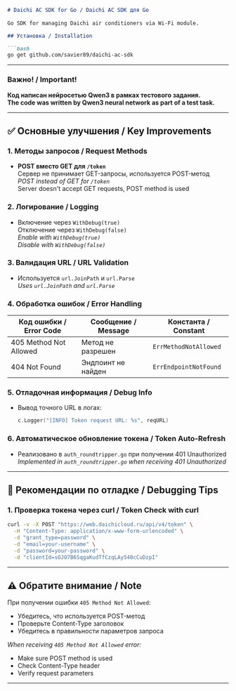 ```markdown
# Daichi AC SDK for Go / Daichi AC SDK для Go
 
Go SDK for managing Daichi air conditioners via Wi-Fi module.

## Установка / Installation

```bash
go get github.com/savier89/daichi-ac-sdk
```

---

### Важно! / Important!
**Код написан нейросетью Qwen3 в рамках тестового задания.**  
**The code was written by Qwen3 neural network as part of a test task.**

---

## ✅ Основные улучшения / Key Improvements

### 1. Методы запросов / Request Methods
- **POST вместо GET для `/token`**  
  Сервер не принимает GET-запросы, используется POST-метод  
  *POST instead of GET for `/token`*  
  Server doesn't accept GET requests, POST method is used

### 2. Логирование / Logging
- Включение через `WithDebug(true)`  
  Отключение через `WithDebug(false)`  
  *Enable with `WithDebug(true)`*  
  *Disable with `WithDebug(false)`*

### 3. Валидация URL / URL Validation
- Используется `url.JoinPath` и `url.Parse`  
  *Uses `url.JoinPath` and `url.Parse`*

### 4. Обработка ошибок / Error Handling
| Код ошибки / Error Code | Сообщение / Message | Константа / Constant |
|-------------------------|---------------------|----------------------|
| 405 Method Not Allowed  | Метод не разрешен   | `ErrMethodNotAllowed`|
| 404 Not Found           | Эндпоинт не найден  | `ErrEndpointNotFound`|

### 5. Отладочная информация / Debug Info
- Вывод точного URL в логах:  
  ```go
  c.Logger("[INFO] Token request URL: %s", reqURL)
  ```

### 6. Автоматическое обновление токена / Token Auto-Refresh
- Реализовано в `auth_roundtripper.go` при получении 401 Unauthorized  
  *Implemented in `auth_roundtripper.go` when receiving 401 Unauthorized*

---

## 🔧 Рекомендации по отладке / Debugging Tips

### 1. Проверка токена через curl / Token Check with curl
```bash
curl -v -X POST "https://web.daichicloud.ru/api/v4/token" \
  -H "Content-Type: application/x-www-form-urlencoded" \
  -d "grant_type=password" \
  -d "email=your-username" \
  -d "password=your-password" \
  -d "clientId=sOJO7B6SqgaKudTfCzqLAy540cCuDzpI"
```

---

## ⚠️ Обратите внимание / Note
При получении ошибки `405 Method Not Allowed`:
- Убедитесь, что используется POST-метод
- Проверьте Content-Type заголовок
- Убедитесь в правильности параметров запроса

*When receiving `405 Method Not Allowed` error:*
- Make sure POST method is used
- Check Content-Type header
- Verify request parameters

---

```